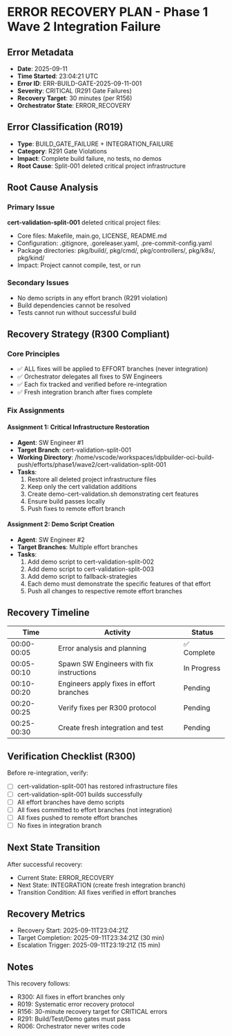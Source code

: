 # ERROR RECOVERY PLAN - Phase 1 Wave 2 Integration Failure

## Error Metadata
- **Date**: 2025-09-11
- **Time Started**: 23:04:21 UTC
- **Error ID**: ERR-BUILD-GATE-2025-09-11-001
- **Severity**: CRITICAL (R291 Gate Failures)
- **Recovery Target**: 30 minutes (per R156)
- **Orchestrator State**: ERROR_RECOVERY

## Error Classification (R019)
- **Type**: BUILD_GATE_FAILURE + INTEGRATION_FAILURE
- **Category**: R291 Gate Violations
- **Impact**: Complete build failure, no tests, no demos
- **Root Cause**: Split-001 deleted critical project infrastructure

## Root Cause Analysis

### Primary Issue
**cert-validation-split-001** deleted critical project files:
- Core files: Makefile, main.go, LICENSE, README.md
- Configuration: .gitignore, .goreleaser.yaml, .pre-commit-config.yaml
- Package directories: pkg/build/, pkg/cmd/, pkg/controllers/, pkg/k8s/, pkg/kind/
- Impact: Project cannot compile, test, or run

### Secondary Issues
- No demo scripts in any effort branch (R291 violation)
- Build dependencies cannot be resolved
- Tests cannot run without successful build

## Recovery Strategy (R300 Compliant)

### Core Principles
- ✅ ALL fixes will be applied to EFFORT branches (never integration)
- ✅ Orchestrator delegates all fixes to SW Engineers
- ✅ Each fix tracked and verified before re-integration
- ✅ Fresh integration branch after fixes complete

### Fix Assignments

#### Assignment 1: Critical Infrastructure Restoration
- **Agent**: SW Engineer #1
- **Target Branch**: cert-validation-split-001
- **Working Directory**: /home/vscode/workspaces/idpbuilder-oci-build-push/efforts/phase1/wave2/cert-validation-split-001
- **Tasks**:
  1. Restore all deleted project infrastructure files
  2. Keep only the cert validation additions
  3. Create demo-cert-validation.sh demonstrating cert features
  4. Ensure build passes locally
  5. Push fixes to remote effort branch

#### Assignment 2: Demo Script Creation
- **Agent**: SW Engineer #2
- **Target Branches**: Multiple effort branches
- **Tasks**:
  1. Add demo script to cert-validation-split-002
  2. Add demo script to cert-validation-split-003
  3. Add demo script to fallback-strategies
  4. Each demo must demonstrate the specific features of that effort
  5. Push all changes to respective remote effort branches

## Recovery Timeline

| Time | Activity | Status |
|------|----------|--------|
| 00:00-00:05 | Error analysis and planning | ✅ Complete |
| 00:05-00:10 | Spawn SW Engineers with fix instructions | In Progress |
| 00:10-00:20 | Engineers apply fixes in effort branches | Pending |
| 00:20-00:25 | Verify fixes per R300 protocol | Pending |
| 00:25-00:30 | Create fresh integration and test | Pending |

## Verification Checklist (R300)

Before re-integration, verify:
- [ ] cert-validation-split-001 has restored infrastructure files
- [ ] cert-validation-split-001 builds successfully
- [ ] All effort branches have demo scripts
- [ ] All fixes committed to effort branches (not integration)
- [ ] All fixes pushed to remote effort branches
- [ ] No fixes in integration branch

## Next State Transition

After successful recovery:
- Current State: ERROR_RECOVERY
- Next State: INTEGRATION (create fresh integration branch)
- Transition Condition: All fixes verified in effort branches

## Recovery Metrics

- Recovery Start: 2025-09-11T23:04:21Z
- Target Completion: 2025-09-11T23:34:21Z (30 min)
- Escalation Trigger: 2025-09-11T23:19:21Z (15 min)

## Notes

This recovery follows:
- R300: All fixes in effort branches only
- R019: Systematic error recovery protocol
- R156: 30-minute recovery target for CRITICAL errors
- R291: Build/Test/Demo gates must pass
- R006: Orchestrator never writes code
